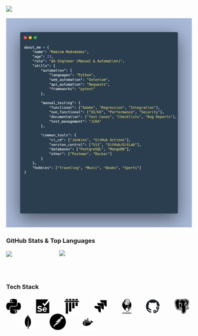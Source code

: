 [![](https://capsule-render.vercel.app/api?type=waving&color=0:6e88b8,30:96aacd,50:b9c7df,70:96aacd,100:6e88b8&height=170&section=header&text=Hi,%20lovely%20to%20see%20you%20👋🏼&fontSize=32&fontColor=22272e&fontAlignY=30)]()

<p align="center"><img src="./img/about_me.webp" width="850" /></p>

<h3>GitHub Stats & Top Languages</h3>
<a href="https://github.com/devdeM1">
<img align="center" src="https://github-readme-stats.vercel.app/api?username=devdeM1&hide_title=true&hide_border=true&show_icons=true&include_all_commits=true&count_private=true&theme=react&text_color=C2CBD3&title_color=ABCEE2&icon_color=ABCEE2" width="400"/>
</a>
<a href="https://github.com/devdeM1">
<img align="right" src="https://github-readme-stats.vercel.app/api/top-langs/?username=devdeM1&hide_title=true&hide_border=true&theme=react&text_color=C2CBD3&&title_color=ABCEE2&layout=compact&langs_count=8" width="360"/>
</a>

<br><br>

<h3>Tech Stack</h3>

### <img height="40" src="img/python.jpg" align="center" title="Python">&nbsp;&nbsp;&nbsp;&nbsp;&nbsp;&nbsp;&nbsp;&nbsp;&nbsp;&nbsp;<img height="40" src="img/selenium.jpg" align="center" title="Selenium">&nbsp;&nbsp;&nbsp;&nbsp;&nbsp;&nbsp;&nbsp;&nbsp;&nbsp;&nbsp;<img height="40" src="img/pytest.jpg" align="center" title="Pytest">&nbsp;&nbsp;&nbsp;&nbsp;&nbsp;&nbsp;&nbsp;&nbsp;&nbsp;&nbsp;<img height="40" src="img/jira.jpg" align="center" title="JIRA">&nbsp;&nbsp;&nbsp;&nbsp;&nbsp;&nbsp;&nbsp;&nbsp;&nbsp;&nbsp;<img height="40" src="img/jenkins.jpg" align="center" title="Jenkins">&nbsp;&nbsp;&nbsp;&nbsp;&nbsp;&nbsp;&nbsp;&nbsp;&nbsp;&nbsp;<img height="40" src="img/git_actions.jpg" align="center" title="GitHub Actions">&nbsp;&nbsp;&nbsp;&nbsp;&nbsp;&nbsp;&nbsp;&nbsp;&nbsp;&nbsp;<img height="40" src="img/postgresql.jpg" align="center" title="PostgreSQL">&nbsp;&nbsp;&nbsp;&nbsp;&nbsp;&nbsp;&nbsp;&nbsp;&nbsp;&nbsp;<img height="40" src="img/mongodb.jpg" align="center" title="MongoDB">&nbsp;&nbsp;&nbsp;&nbsp;&nbsp;&nbsp;&nbsp;&nbsp;&nbsp;&nbsp;<img height="44" src="img/postman.jpg" align="center" title="Postman">&nbsp;&nbsp;&nbsp;&nbsp;&nbsp;&nbsp;&nbsp;&nbsp;&nbsp;&nbsp;<img height="44" src="img/docker.jpg" align="center" title="Docker">
